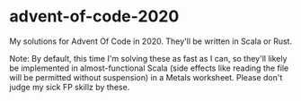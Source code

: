 # advent-of-code-2020

My solutions for Advent Of Code in 2020. They'll be written in Scala or Rust.

Note: By default, this time I'm solving these as fast as I can, so they'll likely be implemented
in almost-functional Scala (side effects like reading the file will be permitted without suspension) in a Metals worksheet.
Please don't judge my sick FP skillz by these.
